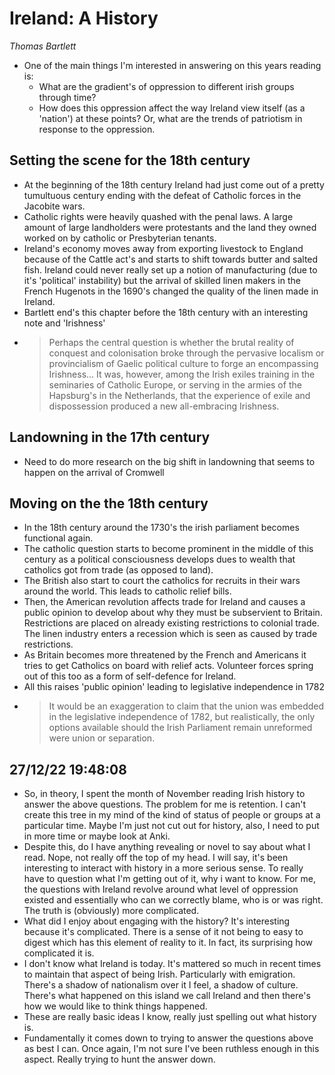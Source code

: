 # Ireland: A History

_Thomas Bartlett_

* One of the main things I'm interested in answering on this years reading is:
    * What are the gradient's of oppression to different irish groups through time?
    * How does this oppression affect the way Ireland view itself (as a 'nation') at these points? Or, what are the
      trends of patriotism in response to the oppression.

## Setting the scene for the 18th century

* At the beginning of the 18th century Ireland had just come out of a pretty tumultuous century ending with the defeat
  of Catholic forces in the Jacobite wars.
* Catholic rights were heavily quashed with the penal laws. A large amount of large landholders were protestants and the
  land they owned worked on by catholic or Presbyterian tenants.
* Ireland's economy moves away from exporting livestock to England because of the Cattle act's and starts to shift
  towards butter and salted fish. Ireland could never really set up a notion of manufacturing (due to it's 'political'
  instability) but the arrival of skilled linen makers in the French Hugenots in the 1690's changed the quality of the
  linen made in Ireland. 
* Bartlett end's this chapter before the 18th century with an interesting note and 'Irishness'
* > Perhaps the central question is whether the brutal reality of conquest and colonisation broke through the pervasive
  localism or provincialism of Gaelic political culture to forge an encompassing Irishness... It was, however, among the
  Irish exiles training in the seminaries of Catholic Europe, or serving in the armies of the Hapsburg's in the
  Netherlands, that the experience of exile and dispossession produced a new all-embracing Irishness.

## Landowning in the 17th century

* Need to do more research on the big shift in landowning that seems to happen on the arrival of Cromwell

## Moving on the the 18th century

* In the 18th century around the 1730's the irish parliament becomes functional again. 
* The catholic question starts to become prominent in the middle of this century as a political consciousness develops
  dues to wealth that catholics got from trade (as opposed to land). 
* The British also start to court the catholics for recruits in their wars around the world. This leads to catholic
  relief bills.
* Then, the American revolution affects trade for Ireland and causes a public opinion to develop about why they must be
  subservient to Britain. Restrictions are placed on already existing restrictions to colonial trade. The linen industry
  enters a recession which is seen as caused by trade restrictions.
* As Britain becomes more threatened by the French and Americans it tries to get Catholics on board with relief acts.
  Volunteer forces spring out of this too as a form of self-defence for Ireland.
* All this raises 'public opinion' leading to legislative independence in 1782
* > It would be an exaggeration to claim that the union was embedded in the legislative independence of 1782, but
  realistically, the only options available should the Irish Parliament remain unreformed were union or separation.

## 27/12/22 19:48:08

* So, in theory, I spent the month of November reading Irish history to answer the above questions. The problem for me
  is retention. I can't create this tree in my mind of the kind of status of people or groups at a particular time.
  Maybe I'm just not cut out for history, also, I need to put in more time or maybe look at Anki.
* Despite this, do I have anything revealing or novel to say about what I read. Nope, not really off the top of my head.
  I will say, it's been interesting to interact with history in a more serious sense. To really have to question what
  I'm getting out of it, why i want to know. For me, the questions with Ireland revolve around what level of oppression
  existed and essentially who can we correctly blame, who is or was right. The truth is (obviously) more complicated. 
* What did I enjoy about engaging with the history? It's interesting because it's complicated. There is a sense of it
  not being to easy to digest which has this element of reality to it. In fact, its surprising how complicated it is.
* I don't know what Ireland is today. It's mattered so much in recent times to maintain that aspect of being Irish.
  Particularly with emigration. There's a shadow of nationalism over it I feel, a shadow of culture. There's what
  happened on this island we call Ireland and then there's how we would like to think things happened.
* These are really basic ideas I know, really just spelling out what history is. 
* Fundamentally it comes down to trying to answer the questions above as best I can. Once again, I'm not sure I've been
  ruthless enough in this aspect. Really trying to hunt the answer down.
